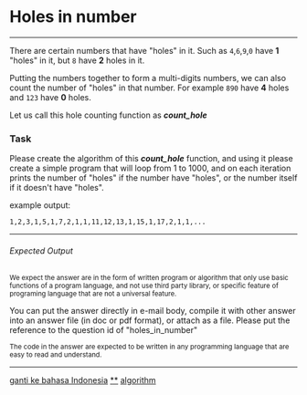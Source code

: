 # Holes in number

---

There are certain numbers that have "holes" in it. Such as ```4```,```6```,```9```,```0``` have **1** "holes" in it, but ```8``` have **2** holes in it.

Putting the numbers together to form a multi-digits numbers, we can also count the number of "holes" in that number. For example ```890``` have **4** holes and ```123``` have **0** holes.

Let us call this hole counting function as ***count_hole***

### Task

Please create the algorithm of this ***count_hole*** function, and using it please create a simple program that will loop from 1 to 1000, and on each iteration prints the number of "holes" if the number have "holes", or the number itself if it doesn't have "holes".

example output:

```1,2,3,1,5,1,7,2,1,1,11,12,13,1,15,1,17,2,1,1,...```

---

###### Expected Output

<p><sub>
We expect the answer are in the form of written program or algorithm that only use basic functions of a program language, and not use third party library, or specific feature of programing language that are not a universal feature. 

You can put the answer directly in e-mail body, compile it with other answer into an answer file (in doc or pdf format), or attach as a file. Please put the reference to the question id of "holes_in_number"
</sub></p><p><sub>
The code in the answer are expected to be written in any programming language that are easy to read and understand.
</sub></p>

---

[ganti ke bahasa Indonesia](../id/holes_in_number.md)
[**](/tags/**.md)
[algorithm](tags/algorithm.md) 

